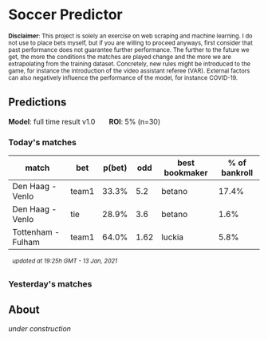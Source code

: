 # Soccer Predictor
<sub>__Disclaimer__: This project is solely an exercise on web scraping and machine learning.
I do not use to place bets myself, but if you are willing to proceed anyways, first consider that past performance
does not guarantee further performance. The further to the future we get, the more the conditions the matches are
played change and the more we are extrapolating from the training dataset. Concretely, new rules might be
introduced to the game, for instance the introduction of the video assistant referee (VAR). External factors can also
negatively influence the performance of the model, for instance COVID-19.</sub>

## Predictions
__Model__: full time result v1.0 &nbsp;&nbsp;&nbsp;&nbsp;&nbsp;&nbsp;__ROI__: 5% (n=30)
### Today's matches
|match|bet|p(bet)|odd|best bookmaker|% of bankroll|
|---  |---|---        |---|---           |---|
|Den Haag - Venlo|team1|33.3%|5.2|betano|17.4%|
|Den Haag - Venlo|tie|28.9%|3.6|betano|1.6%|
|Tottenham - Fulham|team1|64.0%|1.62|luckia|5.8%|

&nbsp;&nbsp;<sup>_updated at 19:25h GMT - 13 Jan, 2021_</sup>
### Yesterday's matches
    
## About
_under construction_

